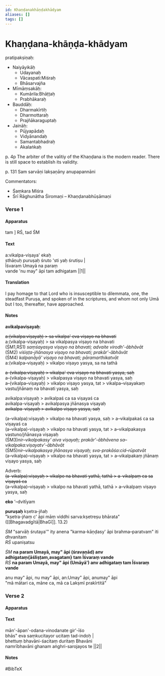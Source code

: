 ```yaml
---
id: Khaṇḍanakhāṇḍakhādyam
aliases: []
tags: []
---
```


# Khaṇḍana-khāṇḍa-khādyam

pratipakṣiṇaḥ:
- Naiyāyikāḥ
  - Udayanaḥ
  - Vācaspati:Miśraḥ
  - Bhāsarvajña
- Mīmāṃsakāḥ:
  - Kumārila:Bhāṭṭaḥ
  - Prabhākaraḥ
- Bauddāḥ:
  - Dharmakīrtiḥ
  - Dharmottaraḥ
  - Prajñākaraguptaḥ
- Jaināḥ:
  - Pūjyapādaḥ
  - Vidyānandaḥ
  - Samantabhadraḥ
  - Akalaṅkaḥ

p. 4p
The arbiter of the valitiy of the Khaṇḍana is the modern reader.
There is still space to establish its validity.

p. 131 Sam
sarvāṇi lakṣaṇāny anupapannāni

Commentators:
- Śaṃkara Miśra
- Śrī Rāghunātha Śiromaṇi – Khaṇḍanabhūṣāmaṇi

### Verse 1

#### Apparatus

tam ] RŚ, tad ŚM

#### Text

a:vikalpa-viṣaya' ekaḥ \
sthāṇuḥ puruṣaḥ śruto 'sti yaḥ śrutiṣu | \
Īśvaram Umayā na paraṃ \
vande 'nu may" āpi tam adhigatam ||1||

#### Translation

I pay homage to that Lord who is insusceptible to dilemmata, one, the steadfast Puruṣa, and spoken of in the scriptures, and whom not only Umā but I too, thereafter, have approached.

#### Notes

**avikalpaviṣayaḥ**:
    
~~a:(vikalpa:viṣayaḥ) > sa vikalpa' eva viṣayo na bhavati~~  \
a:(vikalpa-viṣayaḥ) > sa vikalpasya viṣayo na bhavati  \
(ŚM1,RŚ1) _saṃśayasya viṣayo na bhavati; advaite virodh'-ābhāvāt_  \
(ŚM2) _viśiṣṭa-jñānasya viṣayo na bhavati; prakār'-ābhāvāt_ \
(ŚM4) _kalpanāyā' viṣayo na bhavati; pāramarthikatvāt_ \
a:(vikalpa–viṣayaḥ) > vikalpo viṣayo yasya, sa na tathā

~~a–(vikalpa:viṣayaḥ) > vikalpa' eva viṣayo na bhavati yasya, saḥ~~ \
a–(vikalpa-viṣayaḥ) > vikalpasya viṣayo na bhavati yasya, saḥ \
a–(vikalpa–viṣayaḥ) > vikalpo viṣayo yasya, tat > vikalpa–viṣayakaṃ vastu/jñānaṃ na bhavati yasya, saḥ

avikalpa:viṣayaḥ > avikalpaś ca sa viṣayaś ca \
avikalpa-viṣayaḥ > avikalpasya jñānasya viṣayaḥ \
~~avikalpa–viṣayaḥ > avikalpo viṣayo yasya, saḥ~~

(a–vikalpa):viṣayaḥ > vikalpo na bhavati yasya, saḥ > a–vikalpakaś ca sa viṣayaś ca \
(a–vikalpa)-viṣayaḥ > vikalpo na bhavati yasya, tat > a–vikalpakasya vastuno/jñānasya viṣayaḥ \
(ŚM3)_nir–vikalpakasy' aiva viṣayaḥ; prakār'-ābhāvena sa–vikalpaka:viṣayatv'-ābhāvāt_ \
(ŚM5)_nir–vikalpakasya jñānasya viṣayaḥ; sva-prakāśa:cid–rūpatvāt_ \
(a–vikalpa)–viṣayaḥ > vikalpo na bhavati yasya, tat > a–vikalpakaṃ jñānaṃ viṣayo yasya, saḥ

Adverb: \
~~(a–vikalpa):viṣayaḥ > vikalpo na bhavati yathā, tathā > a–vikalpaṃ ca sa viṣayaś ca~~ \
(a–vikalpa)–viṣayaḥ > vikalpo na bhavati yathā, tathā > a–vikalpaṃ viṣayo yasya, saḥ

**eko** '–dvitīyam

**puruṣaḥ** kṣetra-jñaḥ \
"kṣetra-jñaṃ c' āpi māṃ viddhi sarva:kṣetreṣu bhārata" ([[Bhagavadgītā|BhaGī]]. 13.2) 

*ŚM* "sarvāḥ śrutaya'" ity anena "karma-kāṇḍasy' āpi brahma–paratvam" iti dhvanitam  \
*RŚ* upaniṣatsu

*ŚM* **na param Umayā, may" āpi (śravaṇād) anv adhigataṃ{āśliṣṭam,avagatam} tam Īśvaraṃ vande** \
*RŚ* **na param Umayā, may" āpi (Umāyā') anv adhigataṃ tam Īśvaraṃ vande**

anu may" āpi, nu may" āpi, an:Umay" āpi, anumay" āpi  \
"mā mātari ca, māne ca, mā ca Lakṣmī prakīrtitā"

### Verse 2

#### Apparatus

#### Text

mān'-āpan'-odana-vinodanate gir'-īśo \
bhās" eva saṃkucitayor ucitaṃ tad-indoḥ | \
bhettuṃ bhavāni-śacitaṃ duritaṃ Bhavāni \
namrībhavāni ghanam aṅghri-sarojayos te ||2||

#### Notes


#BibTeX  
